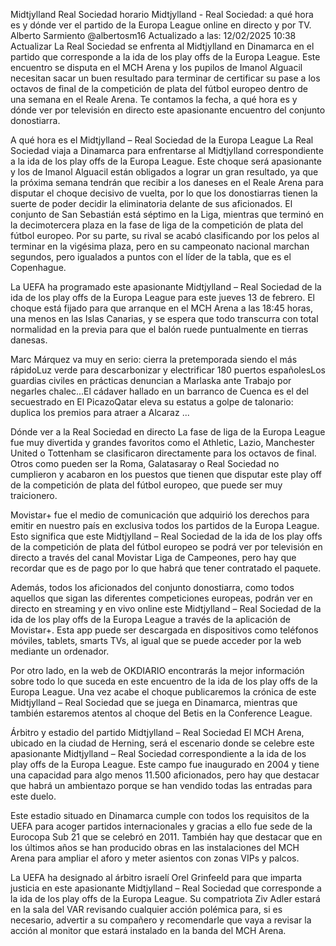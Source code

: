 
Midtjylland Real Sociedad horario
Midtjylland - Real Sociedad: a qué hora es y dónde ver el partido de la Europa League online en directo y por TV.
Alberto Sarmiento @albertosm16
Actualizado a las: 12/02/2025 10:38
Actualizar
La Real Sociedad se enfrenta al Midtjylland en Dinamarca en el partido que corresponde a la ida de los play offs de la Europa League. Este encuentro se disputa en el MCH Arena y los pupilos de Imanol Alguacil necesitan sacar un buen resultado para terminar de certificar su pase a los octavos de final de la competición de plata del fútbol europeo dentro de una semana en el Reale Arena. Te contamos la fecha, a qué hora es y dónde ver por televisión en directo este apasionante encuentro del conjunto donostiarra.

A qué hora es el Midtjylland – Real Sociedad de la Europa League
La Real Sociedad viaja a Dinamarca para enfrentarse al Midtjylland correspondiente a la ida de los play offs de la Europa League. Este choque será apasionante y los de Imanol Alguacil están obligados a lograr un gran resultado, ya que la próxima semana tendrán que recibir a los daneses en el Reale Arena para disputar el choque decisivo de vuelta, por lo que los donostiarras tienen la suerte de poder decidir la eliminatoria delante de sus aficionados. El conjunto de San Sebastián está séptimo en la Liga, mientras que terminó en la decimotercera plaza en la fase de liga de la competición de plata del fútbol europeo. Por su parte, su rival se acabó clasificando por los pelos al terminar en la vigésima plaza, pero en su campeonato nacional marchan segundos, pero igualados a puntos con el líder de la tabla, que es el Copenhague. 

La UEFA ha programado este apasionante Midtjylland – Real Sociedad de la ida de los play offs de la Europa League para este jueves 13 de febrero. El choque está fijado para que arranque en el MCH Arena a las 18:45 horas, una menos en las Islas Canarias, y se espera que todo transcurra con total normalidad en la previa para que el balón ruede puntualmente en tierras danesas.

Marc Márquez va muy en serio: cierra la pretemporada siendo el más rápidoLuz verde para descarbonizar y electrificar 180 puertos españolesLos guardias civiles en prácticas denuncian a Marlaska ante Trabajo por negarles chalec...El cádaver hallado en un barranco de Cuenca es el del secuestrado en El PicazoQatar eleva su estatus a golpe de talonario: duplica los premios para atraer a Alcaraz ...


Dónde ver a la Real Sociedad en directo
La fase de liga de la Europa League fue muy divertida y grandes favoritos como el Athletic, Lazio, Manchester United o Tottenham se clasificaron directamente para los octavos de final. Otros como pueden ser la Roma, Galatasaray o Real Sociedad no cumplieron y acabaron en los puestos que tienen que disputar este play off de la competición de plata del fútbol europeo, que puede ser muy traicionero.

Movistar+ fue el medio de comunicación que adquirió los derechos para emitir en nuestro país en exclusiva todos los partidos de la Europa League. Esto significa que este Midtjylland – Real Sociedad de la ida de los play offs de la competición de plata del fútbol europeo se podrá ver por televisión en directo a través del canal Movistar Liga de Campeones, pero hay que recordar que es de pago por lo que habrá que tener contratado el paquete.

Además, todos los aficionados del conjunto donostiarra, como todos aquellos que sigan las diferentes competiciones europeas, podrán ver en directo en streaming y en vivo online este Midtjylland – Real Sociedad de la ida de los play offs de la Europa League a través de la aplicación de Movistar+. Esta app puede ser descargada en dispositivos como teléfonos móviles, tablets, smarts TVs, al igual que se puede acceder por la web mediante un ordenador.

Por otro lado, en la web de OKDIARIO encontrarás la mejor información sobre todo lo que suceda en este encuentro de la ida de los play offs de la Europa League. Una vez acabe el choque publicaremos la crónica de este Midtjylland – Real Sociedad que se juega en Dinamarca, mientras que también estaremos atentos al choque del Betis en la Conference League. 

Árbitro y estadio del partido Midtjylland – Real Sociedad
El MCH Arena, ubicado en la ciudad de Herning, será el escenario donde se celebre este apasionante Midtjylland – Real Sociedad correspondiente a la ida de los play offs de la Europa League. Este campo fue inaugurado en 2004 y tiene una capacidad para algo menos 11.500 aficionados, pero hay que destacar que habrá un ambientazo porque se han vendido todas las entradas para este duelo.

Este estadio situado en Dinamarca cumple con todos los requisitos de la UEFA para acoger partidos internacionales y gracias a ello fue sede de la Eurocopa Sub 21 que se celebró en 2011. También hay que destacar que en los últimos años se han producido obras en las instalaciones del MCH Arena para ampliar el aforo y meter asientos con zonas VIPs y palcos.

La UEFA ha designado al árbitro israelí Orel Grinfeeld para que imparta justicia en este apasionante Midtjylland – Real Sociedad que corresponde a la ida de los play offs de la Europa League. Su compatriota Ziv Adler estará en la sala del VAR revisando cualquier acción polémica para, si es necesario, advertir a su compañero y recomendarle que vaya a revisar la acción al monitor que estará instalado en la banda del MCH Arena. 

